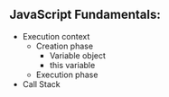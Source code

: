 ## JavaScript Fundamentals:

- Execution context
	- Creation phase
		- Variable object
		- this variable
	- Execution phase
- Call Stack